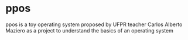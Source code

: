 # ppos
ppos is a toy operating system proposed by UFPR teacher Carlos Alberto Maziero as a project to understand the basics of an operating system
